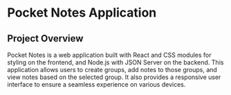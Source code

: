 # Pocket Notes Application

## Project Overview
   Pocket Notes is a web application built with React and CSS modules for styling on the frontend, and Node.js with JSON Server on the backend. This application allows users to create groups, add notes to those groups, and view notes based on the selected group. It also provides a responsive user interface to ensure a seamless experience on various devices.
